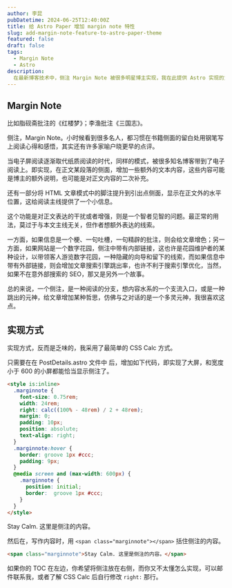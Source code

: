 ```yaml
---
author: 李昆
pubDatetime: 2024-06-25T12:40:00Z
title: 给 Astro Paper 增加 margin note 特性
slug: add-margin-note-feature-to-astro-paper-theme
featured: false
draft: false
tags:
  - Margin Note
  - Astro
description:
  在最新博客技术中，侧注 Margin Note 被很多明星博主实现，我在此提供 Astro 实现的方法。
---
```



## Margin Note

<span class="marginnote">比如脂砚斋批注的《红楼梦》；李渔批注《三国志》。</span>

侧注，Margin Note。小时候看到很多名人，都习惯在书籍侧面的留白处用钢笔写上阅读心得和感悟，其实还有许多家喻户晓更早的点评。

当电子屏阅读逐渐取代纸质阅读的时代，同样的模式，被很多知名博客带到了电子阅读上。即实现，在正文某段落的侧面，增加一些额外的文本内容，这些内容可能是博主的额外说明，也可能是对正文内容的二次补充。

还有一部分将 HTML 文章模式中的脚注提升到引出点侧面，显示在正文外的水平位置，这给阅读主线提供了一个小信息。

这个功能是对正文表达的干扰或者增强，则是一个智者见智的问题。最正常的用法，莫过于与本文主线无关，但作者想额外表达的线索。

一方面，如果信息是一个梗、一句吐槽，一句精辟的批注，则会给文章增色；另一方面，如果网站是一个数字花园，侧注中带有内部链接，这也许是花园维护者的某种设计，以带领客人游览数字花园，一种隐藏的向导和留下的线索，而如果信息中带有外部链接，则会增加文章搜索引擎跳出率，也许不利于搜索引擎优化，当然，如果不在意外部搜索的 SEO，那又是另外一个故事。

总的来说，一个侧注，是一种阅读的分支，想内容水系的一个支流入口，或是一种跳出的元神，给文章增加某种哲思，仿佛与之对话的是一个多灵元神，我很喜欢这点。

## 实现方式

实现方式，反而是乏味的，我采用了最简单的 CSS Calc 方式。

只需要在在 PostDetails.astro 文件中 </style> 后，增加如下代码，即实现了大屏，和宽度小于 600 的小屏都能恰当显示侧注了。

``` html
<style is:inline>
  .marginnote {
    font-size: 0.75rem;
    width: 24rem;
    right: calc((100% - 48rem) / 2 + 48rem);
    margin: 0;
    padding: 10px;
    position: absolute;
    text-align: right;
  }
  .marginnote:hover {
    border: groove 1px #ccc;
    padding: 9px;
  }
  @media screen and (max-width: 600px) {
    .marginnote {
      position: initial;
      border:  groove 1px #ccc;
    }
  }
</style>
```

<span class="marginnote">Stay Calm. 这里是侧注的内容。</span>

然后在，写作内容时，用 `<span class="marginnote"></span>` 括住侧注的内容。

``` html
<span class="marginnote">Stay Calm. 这里是侧注的内容。</span>
```

如果你的 TOC 在左边，你希望将侧注放在右侧，而你又不太懂怎么实现，可以邮件联系我，或者了解 CSS Calc 后自行修改 `right:` 那行。